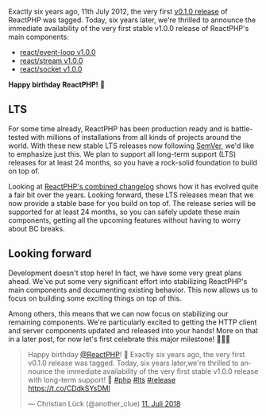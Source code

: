 Exactly six years ago, 11th July 2012, the very first [v0.1.0 release](https://reactphp.org/changelog.html#eventloop-010-2012-07-11) of ReactPHP was tagged. Today, six years later, we're thrilled to announce the immediate availability of the very first stable v1.0.0 release of ReactPHP's main components:

* [react/event-loop v1.0.0](https://reactphp.org/changelog.html#eventloop-100-2018-07-11)
* [react/stream v1.0.0](https://reactphp.org/changelog.html#stream-100-2018-07-11)
* [react/socket v1.0.0](https://reactphp.org/changelog.html#socket-100-2018-07-11)

**Happy birthday ReactPHP!** 🎉

## LTS

For some time already, ReactPHP has been production ready and is battle-tested with millions of installations from all kinds of projects around the world. With these new stable LTS releases now following [SemVer](https://semver.org/), we'd like to emphasize just this. We plan to support all long-term support (LTS) releases for at least 24 months, so you have a rock-solid foundation to build on top of.

Looking at [ReactPHP's combined changelog](https://reactphp.org/changelog.html) shows how it has evolved quite a fair bit over the years. Looking forward, these LTS releases mean that we now provide a stable base for you build on top of. The release series will be supported for at least 24 months, so you can safely update these main components, getting all the upcoming features without having to worry about BC breaks.

## Looking forward

Development doesn't stop here! In fact, we have some very great plans ahead. We've put some very significant effort into stabilizing ReactPHP's main components and documenting existing behavior. This now allows us to focus on building some exciting things on top of this.

Among others, this means that we can now focus on stabilizing our remaining components. We're particularly excited to getting the HTTP client and server components updated and released into your hands! More on that in a later post, for now let's first celebrate this major milestone! 🎉🎉🎉

<blockquote class="twitter-tweet" data-lang="de"><p lang="en" dir="ltr">Happy birthday <a href="https://twitter.com/reactphp?ref_src=twsrc%5Etfw">@ReactPHP</a>! 🎉 Exactly six years ago, the very first v0.1.0 release was tagged. Today, six years later,we&#39;re thrilled to announce the immediate availability of the very first stable v1.0.0 release with long-term support! 🎉 <a href="https://twitter.com/hashtag/php?src=hash&amp;ref_src=twsrc%5Etfw">#php</a> <a href="https://twitter.com/hashtag/lts?src=hash&amp;ref_src=twsrc%5Etfw">#lts</a> <a href="https://twitter.com/hashtag/release?src=hash&amp;ref_src=twsrc%5Etfw">#release</a> <a href="https://t.co/CDdkSYsDMl">https://t.co/CDdkSYsDMl</a></p>&mdash; Christian Lück (@another_clue) <a href="https://twitter.com/another_clue/status/1017066639945359360?ref_src=twsrc%5Etfw">11. Juli 2018</a></blockquote>
